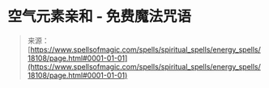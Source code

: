 <!--yml

category: 未分类

date: 2024-06-12 18:59:31

-->

# 空气元素亲和 - 免费魔法咒语

> 来源：[https://www.spellsofmagic.com/spells/spiritual_spells/energy_spells/18108/page.html#0001-01-01](https://www.spellsofmagic.com/spells/spiritual_spells/energy_spells/18108/page.html#0001-01-01)
